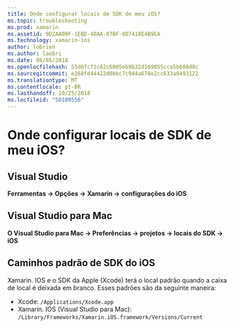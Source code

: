 ```yaml
---
title: Onde configurar locais de SDK de meu iOS?
ms.topic: troubleshooting
ms.prod: xamarin
ms.assetid: 9D2AA00F-1EBD-40AA-87BF-0D7418E4B9EA
ms.technology: xamarin-ios
author: lobrien
ms.author: laobri
ms.date: 06/05/2018
ms.openlocfilehash: 55d6fc71c82c6005eb9b32d169055cca5b688d0c
ms.sourcegitcommit: e268fd44422d0bbc7c944a678e2cc633a0493122
ms.translationtype: MT
ms.contentlocale: pt-BR
ms.lasthandoff: 10/25/2018
ms.locfileid: "50109556"
---
```

# <a name="where-can-i-set-my-ios-sdk-locations"></a>Onde configurar locais de SDK de meu iOS?

## <a name="visual-studio"></a>Visual Studio

**Ferramentas -> Opções -> Xamarin -> configurações do iOS**

## <a name="visual-studio-for-mac"></a>Visual Studio para Mac

**O Visual Studio para Mac -> Preferências -> projetos -> locais do SDK -> iOS**

## <a name="default-ios-sdk-paths"></a>Caminhos padrão de SDK do iOS

Xamarin. IOS e o SDK da Apple (Xcode) terá o local padrão quando a caixa de local é deixada em branco. Esses padrões são da seguinte maneira:

- Xcode: `/Applications/Xcode.app`
- Xamarin. IOS (Visual Studio para Mac): `/Library/Frameworks/Xamarin.iOS.framework/Versions/Current`

